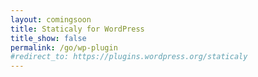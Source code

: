```yaml
---
layout: comingsoon
title: Staticaly for WordPress
title_show: false
permalink: /go/wp-plugin
#redirect_to: https://plugins.wordpress.org/staticaly
---
```

